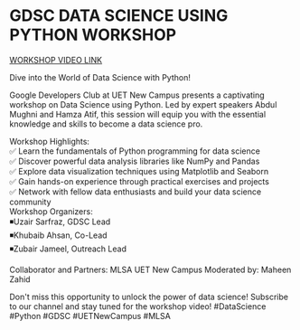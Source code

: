 # GDSC DATA SCIENCE USING PYTHON WORKSHOP

  [WORKSHOP VIDEO LINK](https://www.youtube.com/watch?v=HMt5SS-Abow)



  Dive into the World of Data Science with Python!

Google Developers Club at UET New Campus presents a captivating workshop on Data Science using Python. Led by expert speakers Abdul Mughni and Hamza Atif, this session will equip you with the essential knowledge and skills to become a data science pro.

Workshop Highlights: <br>
✅ Learn the fundamentals of Python programming for data science <br>
✅ Discover powerful data analysis libraries like NumPy and Pandas <br>
✅ Explore data visualization techniques using Matplotlib and Seaborn <br>
✅ Gain hands-on experience through practical exercises and projects <br>
✅ Network with fellow data enthusiasts and build your data science  community
<br>
Workshop Organizers:<br>
◾Uzair Sarfraz, GDSC Lead <br>
◾Khubaib Ahsan, Co-Lead <br>
◾Zubair Jameel, Outreach Lead <br>

Collaborator and Partners: MLSA UET New Campus
Moderated by: Maheen Zahid

Don't miss this opportunity to unlock the power of data science!
Subscribe to our channel and stay tuned for the workshop video!
#DataScience #Python #GDSC #UETNewCampus #MLSA